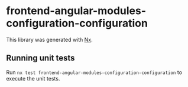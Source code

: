 # frontend-angular-modules-configuration-configuration

This library was generated with [Nx](https://nx.dev).

## Running unit tests

Run `nx test frontend-angular-modules-configuration-configuration` to execute the unit tests.
